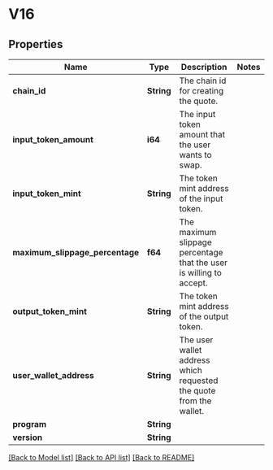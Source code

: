 # V16

## Properties

| Name                            | Type       | Description                                                         | Notes |
| ------------------------------- | ---------- | ------------------------------------------------------------------- | ----- |
| **chain_id**                    | **String** | The chain id for creating the quote.                                |
| **input_token_amount**          | **i64**    | The input token amount that the user wants to swap.                 |
| **input_token_mint**            | **String** | The token mint address of the input token.                          |
| **maximum_slippage_percentage** | **f64**    | The maximum slippage percentage that the user is willing to accept. |
| **output_token_mint**           | **String** | The token mint address of the output token.                         |
| **user_wallet_address**         | **String** | The user wallet address which requested the quote from the wallet.  |
| **program**                     | **String** |                                                                     |
| **version**                     | **String** |                                                                     |

[[Back to Model list]](../README.md#documentation-for-models) [[Back to API list]](../README.md#documentation-for-api-endpoints) [[Back to README]](../README.md)
